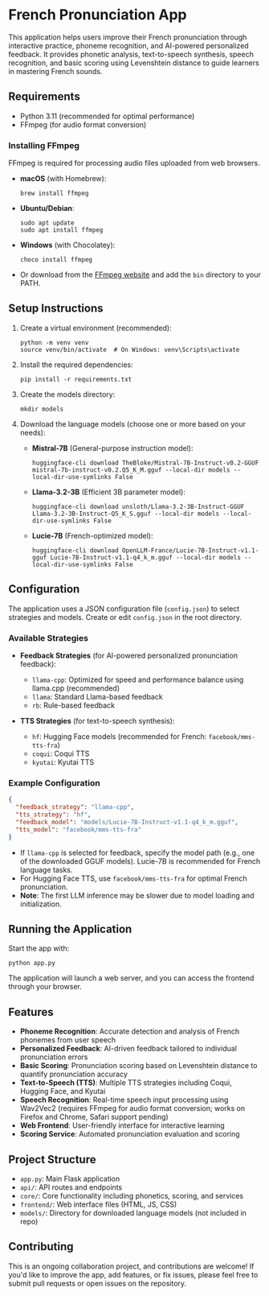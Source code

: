 # French Pronunciation App

This application helps users improve their French pronunciation through interactive practice, phoneme recognition, and AI-powered personalized feedback. It provides phonetic analysis, text-to-speech synthesis, speech recognition, and basic scoring using Levenshtein distance to guide learners in mastering French sounds.

## Requirements

- Python 3.11 (recommended for optimal performance)
- FFmpeg (for audio format conversion)

### Installing FFmpeg

FFmpeg is required for processing audio files uploaded from web browsers.

- **macOS** (with Homebrew):
  ```
  brew install ffmpeg
  ```

- **Ubuntu/Debian**:
  ```
  sudo apt update
  sudo apt install ffmpeg
  ```

- **Windows** (with Chocolatey):
  ```
  choco install ffmpeg
  ```

- Or download from the [FFmpeg website](https://ffmpeg.org/download.html) and add the `bin` directory to your PATH.

## Setup Instructions

1. Create a virtual environment (recommended):
   ```
   python -m venv venv
   source venv/bin/activate  # On Windows: venv\Scripts\activate
   ```

2. Install the required dependencies:
   ```
   pip install -r requirements.txt
   ```

3. Create the models directory:
   ```
   mkdir models
   ```

4. Download the language models (choose one or more based on your needs):
   - **Mistral-7B** (General-purpose instruction model):
     ```
     huggingface-cli download TheBloke/Mistral-7B-Instruct-v0.2-GGUF mistral-7b-instruct-v0.2.Q5_K_M.gguf --local-dir models --local-dir-use-symlinks False
     ```
   - **Llama-3.2-3B** (Efficient 3B parameter model):
     ```
     huggingface-cli download unsloth/Llama-3.2-3B-Instruct-GGUF Llama-3.2-3B-Instruct-Q5_K_S.gguf --local-dir models --local-dir-use-symlinks False
     ```
   - **Lucie-7B** (French-optimized model):
     ```
     huggingface-cli download OpenLLM-France/Lucie-7B-Instruct-v1.1-gguf Lucie-7B-Instruct-v1.1-q4_k_m.gguf --local-dir models --local-dir-use-symlinks False
     ```

## Configuration

The application uses a JSON configuration file (`config.json`) to select strategies and models. Create or edit `config.json` in the root directory.

### Available Strategies

- **Feedback Strategies** (for AI-powered personalized pronunciation feedback):
  - `llama-cpp`: Optimized for speed and performance balance using llama.cpp (recommended)
  - `llama`: Standard Llama-based feedback
  - `rb`: Rule-based feedback

- **TTS Strategies** (for text-to-speech synthesis):
  - `hf`: Hugging Face models (recommended for French: `facebook/mms-tts-fra`)
  - `coqui`: Coqui TTS
  - `kyutai`: Kyutai TTS

### Example Configuration

```json
{
  "feedback_strategy": "llama-cpp",
  "tts_strategy": "hf",
  "feedback_model": "models/Lucie-7B-Instruct-v1.1-q4_k_m.gguf",
  "tts_model": "facebook/mms-tts-fra"
}
```

- If `llama-cpp` is selected for feedback, specify the model path (e.g., one of the downloaded GGUF models). Lucie-7B is recommended for French language tasks.
- For Hugging Face TTS, use `facebook/mms-tts-fra` for optimal French pronunciation.
- **Note**: The first LLM inference may be slower due to model loading and initialization.

## Running the Application

Start the app with:
```
python app.py
```

The application will launch a web server, and you can access the frontend through your browser.

## Features

- **Phoneme Recognition**: Accurate detection and analysis of French phonemes from user speech
- **Personalized Feedback**: AI-driven feedback tailored to individual pronunciation errors
- **Basic Scoring**: Pronunciation scoring based on Levenshtein distance to quantify pronunciation accuracy
- **Text-to-Speech (TTS)**: Multiple TTS strategies including Coqui, Hugging Face, and Kyutai
- **Speech Recognition**: Real-time speech input processing using Wav2Vec2 (requires FFmpeg for audio format conversion; works on Firefox and Chrome, Safari support pending)
- **Web Frontend**: User-friendly interface for interactive learning
- **Scoring Service**: Automated pronunciation evaluation and scoring

## Project Structure

- `app.py`: Main Flask application
- `api/`: API routes and endpoints
- `core/`: Core functionality including phonetics, scoring, and services
- `frontend/`: Web interface files (HTML, JS, CSS)
- `models/`: Directory for downloaded language models (not included in repo)

## Contributing

This is an ongoing collaboration project, and contributions are welcome! If you'd like to improve the app, add features, or fix issues, please feel free to submit pull requests or open issues on the repository.
